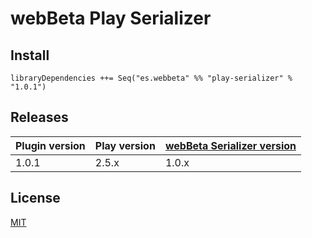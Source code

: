 # webBeta Play Serializer

## Install

```
libraryDependencies ++= Seq("es.webbeta" %% "play-serializer" % "1.0.1")
```
## Releases

| Plugin version | Play version | [webBeta Serializer version](https://github.com/webbeta/Serializer) |
|----------------|--------------|---------------------------------------------------------------------|
| 1.0.1          | 2.5.x        | 1.0.x                                                               |

## License

[MIT](LICENSE)
